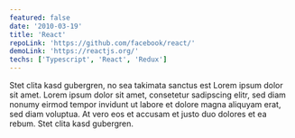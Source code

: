 ```yaml
---
featured: false
date: '2010-03-19'
title: 'React'
repoLink: 'https://github.com/facebook/react/'
demoLink: 'https://reactjs.org/'
techs: ['Typescript', 'React', 'Redux']
---
```


Stet clita kasd gubergren, no sea takimata sanctus est Lorem ipsum dolor sit amet. Lorem ipsum dolor sit amet, consetetur sadipscing elitr, sed diam nonumy eirmod tempor invidunt ut labore et dolore magna aliquyam erat, sed diam voluptua. At vero eos et accusam et justo duo dolores et ea rebum. Stet clita kasd gubergren.
